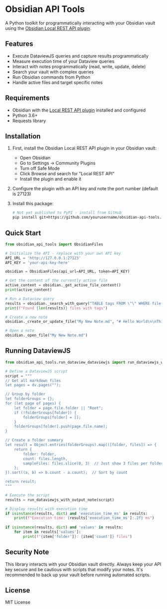 # Obsidian API Tools

A Python toolkit for programmatically interacting with your Obsidian vault using the [Obsidian Local REST API plugin](https://github.com/coddingtonbear/obsidian-local-rest-api).

## Features

- Execute DataviewJS queries and capture results programmatically
- Measure execution time of your Dataview queries
- Interact with notes programmatically (read, write, update, delete)
- Search your vault with complex queries
- Run Obsidian commands from Python
- Handle active files and target specific notes

## Requirements

- Obsidian with the [Local REST API plugin](https://github.com/coddingtonbear/obsidian-local-rest-api) installed and configured
- Python 3.6+
- Requests library

## Installation

1. First, install the Obsidian Local REST API plugin in your Obsidian vault:
   - Open Obsidian
   - Go to Settings -> Community Plugins
   - Turn off Safe Mode
   - Click Browse and search for "Local REST API"
   - Install the plugin and enable it

2. Configure the plugin with an API key and note the port number (default is 27123)

3. Install this package:
   ```bash
   # Not yet published to PyPI - install from GitHub
   pip install git+https://github.com/yourusername/obsidian-api-tools.git
   ```

## Quick Start

```python
from obsidian_api_tools import ObsidianFiles

# Initialize the API - replace with your own API key
API_URL = 'http://127.0.0.1:27123'
API_KEY = 'your-api-key-here'

obsidian = ObsidianFiles(api_url=API_URL, token=API_KEY)

# Get the content of the currently active file
active_content = obsidian._get_active_file_content()
print(active_content)

# Run a Dataview query
results = obsidian._search_with_query("TABLE tags FROM \"\" WHERE file.tags")
print(f"Found {len(results)} files with tags")

# Create a new note
obsidian._create_or_update_file("My New Note.md", "# Hello World\n\nThis note was created programmatically!")

# Open a note
obsidian._open_file("My New Note.md")
```

## Running DataviewJS

```python
from obsidian_api_tools.run_dataview_dataviewjs import run_dataviewjs_with_output_note

# Define a DataviewJS script
script = """
// Get all markdown files
let pages = dv.pages("");

// Group by folder
let folderGroups = {};
for (let page of pages) {
    let folder = page.file.folder || "Root";
    if (!folderGroups[folder]) {
        folderGroups[folder] = [];
    }
    folderGroups[folder].push(page.file.name);
}

// Create a folder summary
let result = Object.entries(folderGroups).map(([folder, files]) => {
    return {
        folder: folder,
        count: files.length,
        sampleFiles: files.slice(0, 3)  // Just show 3 files per folder
    };
}).sort((a, b) => b.count - a.count);  // Sort by count

return result;
"""

# Execute the script
results = run_dataviewjs_with_output_note(script)

# Display results with execution time
if isinstance(results, dict) and 'execution_time_ms' in results:
    print(f"Execution time: {results['execution_time_ms']:.2f} ms")
    
if isinstance(results, dict) and 'values' in results:
    for item in results['values']:
        print(f"{item['folder']}: {item['count']} files")
```

## Security Note

This library interacts with your Obsidian vault directly. Always keep your API key secure and be cautious with scripts that modify your notes. It's recommended to back up your vault before running automated scripts.

## License

MIT License
